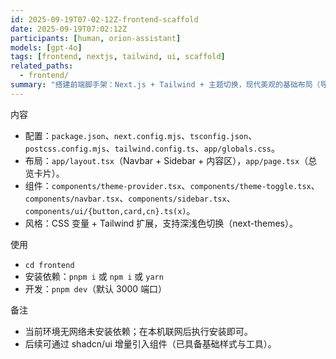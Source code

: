 ```yaml
---
id: 2025-09-19T07-02-12Z-frontend-scaffold
date: 2025-09-19T07:02:12Z
participants: [human, orion-assistant]
models: [gpt-4o]
tags: [frontend, nextjs, tailwind, ui, scaffold]
related_paths:
  - frontend/
summary: "搭建前端脚手架：Next.js + Tailwind + 主题切换，现代美观的基础布局（导航栏 + 侧边栏 + 卡片总览）。"
---
```


内容
- 配置：`package.json`、`next.config.mjs`、`tsconfig.json`、`postcss.config.mjs`、`tailwind.config.ts`、`app/globals.css`。
- 布局：`app/layout.tsx`（Navbar + Sidebar + 内容区），`app/page.tsx`（总览卡片）。
- 组件：`components/theme-provider.tsx`、`components/theme-toggle.tsx`、`components/navbar.tsx`、`components/sidebar.tsx`、`components/ui/{button,card,cn}.ts(x)`。
- 风格：CSS 变量 + Tailwind 扩展，支持深浅色切换（next-themes）。

使用
- `cd frontend`
- 安装依赖：`pnpm i` 或 `npm i` 或 `yarn`
- 开发：`pnpm dev`（默认 3000 端口）

备注
- 当前环境无网络未安装依赖；在本机联网后执行安装即可。
- 后续可通过 shadcn/ui 增量引入组件（已具备基础样式与工具）。
